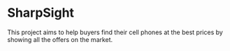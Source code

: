 # SharpSight
This project aims to help buyers find their cell phones at the best prices by showing all the offers on the market.
